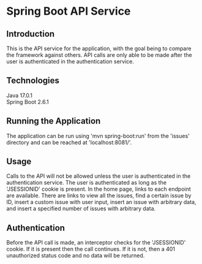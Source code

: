 # Spring Boot API Service

## Introduction

This is the API service for the application, with the goal being to compare the framework against others.
API calls are only able to be made after the user is authenticated in the authentication service.

## Technologies

Java 17.0.1\
Spring Boot 2.6.1

## Running the Application

The application can be run using 'mvn spring-boot:run' from the 'issues' directory and can be reached at 'localhost:8081/'.

## Usage

Calls to the API will not be allowed unless the user is authenticated in the authentication service.
The user is authenticated as long as the 'JSESSIONID' cookie is present. In the home page,
links to each endpoint are available. There are links to view all the issues,
find a certain issue by ID, insert a custom issue with user input, insert an issue with arbitrary data,
and insert a specified number of issues with arbitrary data.

## Authentication 

Before the API call is made, an interceptor checks for the 'JSESSIONID' cookie. If it is present then the call continues.
If it is not, then a 401 unauthorized status code and no data will be returned.
